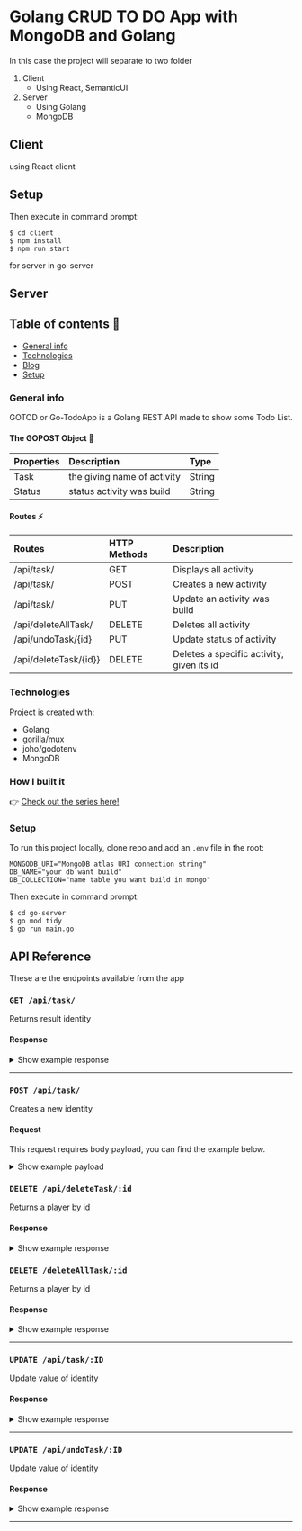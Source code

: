 # Golang CRUD TO DO App with MongoDB and Golang

In this case the project will separate to two folder
1. Client
   * Using React, SemanticUI
2. Server
   * Using Golang
   * MongoDB

## Client

using React client

## Setup

Then execute in command prompt:
```
$ cd client
$ npm install
$ npm run start
```
for server in go-server

## Server

## Table of contents 👀
* [General info](#general-info)
* [Technologies](#technologies)
* [Blog](#blog)
* [Setup](#setup)


### General info
GOTOD or Go-TodoApp is a Golang REST API made to show some Todo List. 

#### The GOPOST Object 🍵
| Properties | Description | Type  |
|:----------- |:---------------|:--------|
|Task| the giving name of activity | String| 
|Status| status activity was build | String |


#### Routes ⚡
| Routes | HTTP Methods| Description
|:------- |:---------------|:--------------
| /api/task/     | GET                  | Displays all activity 
| /api/task/      | POST               | Creates a new activity
| /api/task/      | PUT              | Update an activity was build
| /api/deleteAllTask/      | DELETE            | Deletes all activity
|/api/undoTask/{id}| PUT  | Update status of activity
|/api/deleteTask/{id}}| DELETE | Deletes a specific activity, given its id
	
### Technologies
Project is created with:

* Golang 
* gorilla/mux   
* joho/godotenv 
* MongoDB


### How I built it
👉 [Check out the series here!](https://berkaryasemampunya.medium.com/build-crud-apps-in-golang-with-postgresql-3be08d31a1f1)


### Setup
To run this project locally, clone repo and add an `.env` file in the root:
```
MONGODB_URI="MongoDB atlas URI connection string"
DB_NAME="your db want build"
DB_COLLECTION="name table you want build in mongo"
```

Then execute in command prompt:
```
$ cd go-server
$ go mod tidy
$ go run main.go
```

## API Reference

These are the endpoints available from the app

### `GET /api/task/`

Returns result identity

#### Response

<details><summary>Show example response</summary>
<p>

```json
{
  "data": [
    {
     "id":40,
     "name":"hafizh",
     "location": "widodo",
     "age":22,
    }
  ]
}
```

</p>
</details>

---


### `POST /api/task/`

Creates a new identity

#### Request 

This request requires body payload, you can find the example below.

<details><summary>Show example payload</summary>
<p>

```json
{
 "name":"hafizh",
 "location":"kansas",
 "age":12
}
```
</p>
</details>


### `DELETE /api/deleteTask/:id`

Returns a player by id

#### Response

<details><summary>Show example response</summary>
<p>

```json
{
  "meta": {
    "code": 200
  },
  "data": {
    "id": "5f6a5c31d7c451c369802c02",
    "name": "John Doe 1",
    "nickname": "Lolo",
    "position": "forward",
    "created_at": "2020-09-22T20:18:57.957Z"
  }
}
```

</p>
</details>


### `DELETE /deleteAllTask/:id`

Returns a player by id

#### Response

<details><summary>Show example response</summary>
<p>

```json
{
  "meta": {
    "code": 200
  },
  "data": {
    "id": "5f6a5c31d7c451c369802c02",
    "name": "John Doe 1",
    "nickname": "Lolo",
    "position": "forward",
    "created_at": "2020-09-22T20:18:57.957Z"
  }
}
```

</p>
</details>

---

### `UPDATE /api/task/:ID`

Update value of identity
	
#### Response

<details><summary>Show example response</summary>
<p>

```json
{
    "name": "hafizah",
    "location": "toronto",
    "age": 25,  
}
```

</p>
</details>


---

### `UPDATE /api/undoTask/:ID`

Update value of identity
	
#### Response

<details><summary>Show example response</summary>
<p>

```json
{
    "name": "hafizah",
    "location": "toronto",
    "age": 25,  
}
```

</p>
</details>

---
